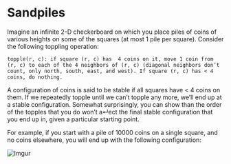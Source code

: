 # Sandpiles

Imagine an infinite 2-D checkerboard on which you place piles of coins of various heights on some of the squares (at most 1 pile per square). Consider the following toppling operation:

```
topple(r, c): if square (r, c) has  4 coins on it, move 1 coin from (r, c) to each of the 4 neighbors of (r, c) (diagonal neighbors don’t count, only north, south, east, and west). If square (r, c) has < 4 coins, do nothing.
```

A configuration of coins is said to be stable if all squares have < 4 coins on them. If we repeatedly topple until we can’t topple any more, we’ll end up at a stable configuration. Somewhat surprisingly, you can show than the order of the topples that you do won’t a↵ect the final stable configuration that you end up in, given a particular starting point.

For example, if you start with a pile of 10000 coins on a single square, and no coins elsewhere, you will end up with the following configuration:

![Imgur](http://i.imgur.com/K1l0IZb.png)
